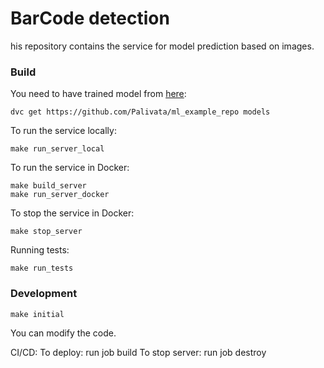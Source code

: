 # BarCode detection

his repository contains the service for model prediction based on images.

### Build
You need to have trained model from [here](https://github.com/Palivata/ml_example_repo):
```
dvc get https://github.com/Palivata/ml_example_repo models
```
To run the service locally:

```
make run_server_local
```

To run the service in Docker:

```
make build_server
make run_server_docker
```

To stop the service in Docker:
```
make stop_server
```

Running tests:


```
make run_tests
```

### Development
```
make initial
```
You can modify the code.


CI/CD:
To deploy: run job build
To stop server: run job destroy
